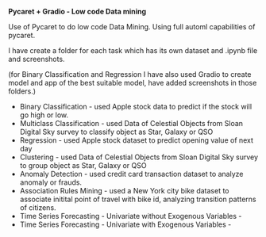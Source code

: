 **Pycaret + Gradio - Low code Data mining**

Use of Pycaret to do low code Data Mining. Using full automl capabilities of pycaret. 

I have create a folder for each task which has its own dataset and .ipynb file and screenshots.

(for Binary Classification and Regression I have also used Gradio to create model and app of the best suitable model, have added screenshots in those folders.)

* Binary Classification - used Apple stock data to predict if the stock will go high or low.
* Multiclass Classification - used Data of Celestial Objects from Sloan Digital Sky survey to classify object as Star, Galaxy or QSO
* Regression - used Apple stock dataset to predict opening value of next day
* Clustering - used Data of Celestial Objects from Sloan Digital Sky survey to group object as Star, Galaxy or QSO
* Anomaly Detection - used credit card transaction dataset to analyze anomaly or frauds.
* Association Rules Mining - used a New York city bike dataset to associate initital point of travel with bike id, analyzing transition patterns of citizens.
* Time Series Forecasting - Univariate without Exogenous Variables - 
* Time Series Forecasting - Univariate with Exogenous Variables - 
